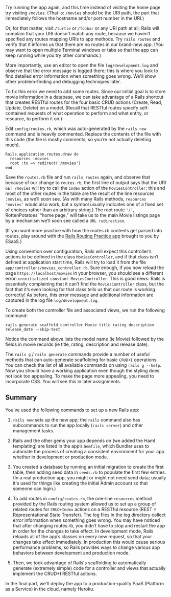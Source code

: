 Try running the app again, and this time instead of visiting the home page try visiting `/movies`.  (That is: `/movies` should be the URI path, the part that immediately follows the hostname and/or port number in the URI.)

Or, for that matter, visit `/turtle` or `/foobar` or any URI path at all; Rails will complain that your URI doesn't match any route, because we haven’t specified any routes mapping URIs to app methods. Try `rails routes` and verify that it informs us that there are no routes in our brand-new app. (You may want to open multiple Terminal windows or tabs so that the app can keep running while you try other commands.)

More importantly, use an editor to open the file `log/development.log` and observe that the error message is logged there; this is where you look to find detailed error information when something goes wrong.  We'll show other problem-finding and debugging techniques later.

To fix this error we need to add some routes. Since our initial goal is to store movie information in a database, we can take advantage of a Rails shortcut that creates RESTful routes for the four basic CRUD actions  (Create, Read, Update, Delete) on a model. (Recall that RESTful routes specify self-contained requests of what operation to perform and what entity, or resource, to perform it on.)

Edit `config/routes.rb`, which was auto-generated by the `rails new` command and is heavily commented. Replace the contents of the file with this code (the file is mostly comments, so you’re not actually deleting much).
```
Rails.application.routes.draw do
  resources :movies
  root :to => redirect('/movies')
end
```


Save the `routes.rb` file and run `rails routes` again, and observe that because of our change to `routes.rb`, the first line of output says that the URI `GET /movies` will try to call the `index` action of the `MoviesController`; this and most of the other routes in the table are the result of the line resources `:movies`, as we’ll soon see.  (As with many Rails methods, `resources 'movies'` would also work, but a symbol usually indicates one of a fixed set of choices rather than an arbitrary string.) The root route `'/'`, RottenPotatoes’ “home page,” will take us to the main Movie listings page by a mechanism we’ll soon see called a `URL redirection`.

(If you want more practice with how the routes.rb contents get parsed into routes, play around with the [Rails Routing Practice app](https://rails-routing-practice.herokuapp.com/) brought to you by ESaaS.)



Using convention over configuration, Rails will expect this controller’s actions to be defined in the class `MoviesController`, and if that class isn’t defined at application start time, Rails will try to load it from the file `app/controllers/movies_controller.rb`. Sure enough, if you now reload the page `https://localhost/movies` in your browser, you should see a different error: `uninitialized constant MoviesController`. This is good news: Rails is essentially complaining that it can’t find the `MoviesController` class, but the fact that it’s even looking for that class tells us that our route is working correctly! As before, this error message and additional information are captured in the log file `log/development.log`.

To create both the controller file and associated views, we run the following command:
```
rails generate scaffold_controller Movie title rating description release_date --skip-test
```

Notice the command above lists the model name (ie Movie) followed by the fields in movie records (ie title, rating, description and release date).

The `rails g` / `rails generate` commands provide a number of useful methods that can auto-generate scaffolding for basic `CRUD+I` operations. You can check the list of all available commands on using `rails g --help`. Now you should have a working application even though the styling does not look too appealing. To make the page more appealing, you need to incorporate CSS. You will see this in later assignments.

## Summary

You’ve used the following commands to set up a new Rails app:

1. `rails new` sets up the new app; the `rails` command also has subcommands to run the app locally (`rails server`) and other management tasks.

2. Rails and the other gems your app depends on (we added the Haml templating) are listed in the app’s `Gemfile`, which Bundler uses to automate the process of creating a consistent environment for your app whether in development or production mode.

3. You created a database by running an initial migration to create the first table, then adding seed data in `seeds.rb` to populate the first few entries.  (In a real production app, you might or might not need seed data; usually it's used for things like creating the initial Admin account so that someone can login.)

4. To add routes in `config/routes.rb`, the one-line `resources` method provided by the Rails routing system allowed us to set up a group of related routes for `CRUD+Index` actions on a RESTful resource (REST = Representational State Transfer). The log files in the log directory collect error information when something goes wrong. You may have noticed that after changing routes.rb, you didn’t have to stop and restart the app in order for the changes to take effect.  In development mode, Rails reloads all of the app’s classes on every new request, so that your changes take effect immediately.  In production this would cause serious performance problems, so Rails provides ways to change various app behaviors between development and production mode.

5. Then, we took advantage of Rails's scaffolding to automatically generate (extremely simple) code for a controller and views that actually implement the CRUD+I RESTful actions.

In the final part, we'll deploy the app to a production-quality PaaS (Platform as a Service) in the cloud, namely Heroku.

<!---
<details>
    <summary>
        Recall the generic Rails welcome page you saw when you first created the app. In the `development.log` file,
        what is happening when the line Started GET “assets/rails.png” is printed? 
        (Hint: recall the steps needed to render a page containing embedded assets.)
    </summary>
    <blockquote>
        The browser is requesting the embedded image of the Rails logo for the welcome page.
    </blockquote>
</details>

<div align="center">
<b><a href="Part4.md">Next: Part 4 &rarr;</a></b>
</div>
-->

